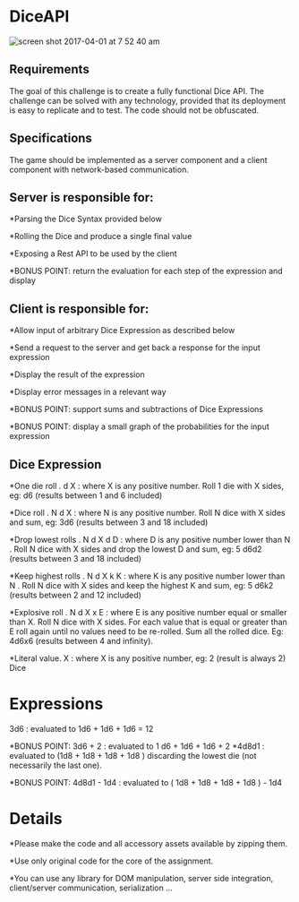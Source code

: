 # DiceAPI
![screen shot 2017-04-01 at 7 52 40 am](https://cloud.githubusercontent.com/assets/19519598/24579340/75a5fd8c-16b0-11e7-9ddf-f7b7d75d8523.png)

## Requirements
The goal of this challenge is to create a fully functional Dice API. The challenge can be solved with any technology, provided that its deployment is easy to replicate and to test. The code should not be obfuscated.

## Specifications
The game should be implemented as a server component and a client component with network-based communication.

## Server is responsible for:
*Parsing the Dice Syntax provided below

*Rolling the Dice and produce a single final value

*Exposing a Rest API to be used by the client

*BONUS POINT: return the evaluation for each step of the expression and display

## Client is responsible for:
*Allow input of arbitrary Dice Expression as described below

*Send a request to the server and get back a response for the input expression

*Display the result of the expression

*Display error messages in a relevant way

*BONUS POINT: support sums and subtractions of Dice Expressions

*BONUS POINT: display a small graph of the probabilities for the input expression

## Dice Expression
*One die roll .  d X : where  X  is any positive number. Roll 1    die with X    sides, eg:  d6  (results between 1 and 6 included)

*Dice roll .  N d X : where  N  is any positive number. Roll N    dice with  X  sides and sum, eg: 3d6  (results between 3 and 18 included)

*Drop lowest rolls .  N d X d D : where  D  is any positive number lower than N   . Roll  N  dice with X  sides and drop the lowest  D  and sum, eg: 5  d6d2  (results between 3 and 18 included)

*Keep highest rolls .  N d X k K : where  K  is any positive number lower than N   . Roll  N  dice with  X  sides and keep the highest K    and sum, eg: 5  d6k2  (results between 2 and 12 included)

*Explosive roll .  N d X x E : where  E  is any positive number equal or smaller than X. Roll  N dice with  X  sides. For each value that is equal or greater than E    roll again until no values need to be re-rolled. Sum all the rolled dice. Eg:  4d6x6  (results between 4 and infinity).

*Literal value.  X : where  X  is any positive number, eg: 2    (result is always 2) Dice
# Expressions
3d6 : evaluated to  1d6 + 1d6 + 1d6 = 12

*BONUS POINT:  3d6 + 2 : evaluated to 1  d6 + 1d6 + 1d6 + 2
*4d8d1 : evaluated to  (1d8 + 1d8 + 1d8  + 1d8 )  discarding the lowest die (not necessarily the last one).

*BONUS POINT:  4d8d1 - 1d4 : evaluated to (  1d8 + 1d8 + 1d8  + 1d8 ) - 1d4

# Details
*Please make the code and all accessory assets available by zipping them.

*Use only original code for the core of the assignment.

*You can use any library for DOM manipulation, server side integration, client/server communication, serialization ...
